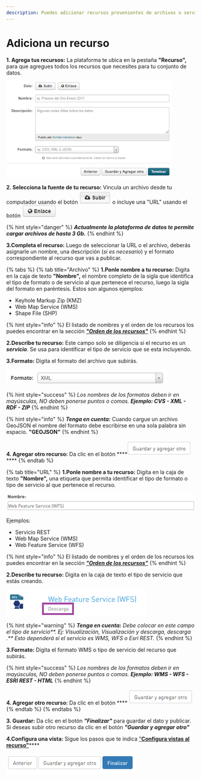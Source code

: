 ```yaml
---
description: Puedes adicionar recursos provenientes de archivos o servicios
---
```


# Adiciona un recurso

**1. Agrega tus recursos:** La plataforma te ubica en la pestaña **"Recurso",** para que agregues todos los recursos que necesites para tu conjunto de datos.

![](../.gitbook/assets/image%20%28146%29.png)

**2. Selecciona la fuente de tu recurso:** Vincula un archivo desde tu computador usando el botón ![](../.gitbook/assets/subir.JPG) o incluye una "URL" usando el botón ![](../.gitbook/assets/enlace.JPG) 

{% hint style="danger" %}
_**Actualmente la plataforma de datos te permite cargar archivos de hasta 3 Gb.**_
{% endhint %}

**3.Completa el recurso:** Luego de seleccionar la URL o el archivo, deberás asignarle un nombre, una descripción \(_si es necesario_\) y el formato correspondiente al recurso que vas a publicar.

{% tabs %}
{% tab title="Archivo" %}
**1.Ponle nombre a tu recurso:** Digita en la caja de texto **"Nombre",** el nombre completo de la sigla que identifica el tipo de formato o de servicio al que pertenece el recurso, luego la sigla del formato en paréntesis. Estos son algunos ejemplos:

* Keyhole Markup Zip \(KMZ\)
* Web Map Service \(WMS\)
* Shape File \(SHP\)

{% hint style="info" %}
El listado de nombres y el orden de los recursos los puedes encontrar en la sección [_**"Orden de los recursos"**_](https://datosbogota.gitbook.io/manual-usuario/agregar-un-conjunto-de-datos-o-dataset/orden-de-los-recursos)
{% endhint %}

**2.Describe tu recurso:** Este campo solo se diligencia si el recurso es un _**servicio**_. Se usa para identificar el tipo de servicio que se esta incluyendo.

**3.Formato:** Digita el formato del archivo que subirás.

![](../.gitbook/assets/image%20%2881%29.png)

{% hint style="success" %}
_Los nombres de los formatos deben ir en mayúsculas, NO deben ponerse puntos o comas._ _**Ejemplo: CVS - XML -  RDF - ZIP**_
{% endhint %}

{% hint style="info" %}
_**Tenga en cuenta:**_ Cuando cargue un archivo GeoJSON el nombre del formato debe escribirse en una sola palabra sin espacio. **"GEOJSON"**
{% endhint %}

**4. Agregar otro recurso:** Da clic en el botón ****![](../.gitbook/assets/guardar-y-agregar.PNG) **** 
{% endtab %}

{% tab title="URL" %}
**1.Ponle nombre a tu recurso:** Digita en la caja de texto **"Nombre",** una etiqueta que permita identificar el tipo de formato o tipo de servicio al que pertenece el recurso.

![](../.gitbook/assets/image%20%288%29.png)

Ejemplos:

* Servicio REST
* Web Map Service \(WMS\)
* Web Feature Service \(WFS\)

{% hint style="info" %}
El listado de nombres y el orden de los recursos los puedes encontrar en la sección [_**"Orden de los recursos"**_](https://datosbogota.gitbook.io/manual-usuario/agregar-un-conjunto-de-datos-o-dataset/orden-de-los-recursos)
{% endhint %}

**2.Describe tu recurso:** Digita en la caja de texto el tipo de servicio que estás creando.

![](../.gitbook/assets/image%20%2859%29.png)

{% hint style="warning" %}
_**Tenga en cuenta:** Debe colocar en este campo el tipo de servicio**. Ej: Visualización, Visualización y descarga, descarga .** Esto dependerá si el servicio es WMS, WFS o Esri REST._
{% endhint %}

**3.Formato:** Digita el formato WMS o tipo de servicio del recurso que subirás.

{% hint style="success" %}
_Los nombres de los formatos deben ir en mayúsculas, NO deben ponerse puntos o comas._ _**Ejemplo: WMS - WFS - ESRI REST - HTML**_
{% endhint %}

**4. Agregar otro recurso:** Da clic en el botón  **** ![](../.gitbook/assets/guardar-y-agregar%20%281%29.PNG) 
{% endtab %}
{% endtabs %}

**3. Guardar:** Da clic en el botón _**"Finalizar"**_ para guardar el dato y publicar. Si deseas subir otro recurso da clic en el botón _**"Guardar y agregar otro"**_

**4.Configura una vista:** Sigue los pasos que te indica ["**Configura vistas al recurso"**](https://datosbogota.gitbook.io/manual-usuario/configura-las-vistas)\*\*\*\*

![](../.gitbook/assets/image%20%2819%29.png)



